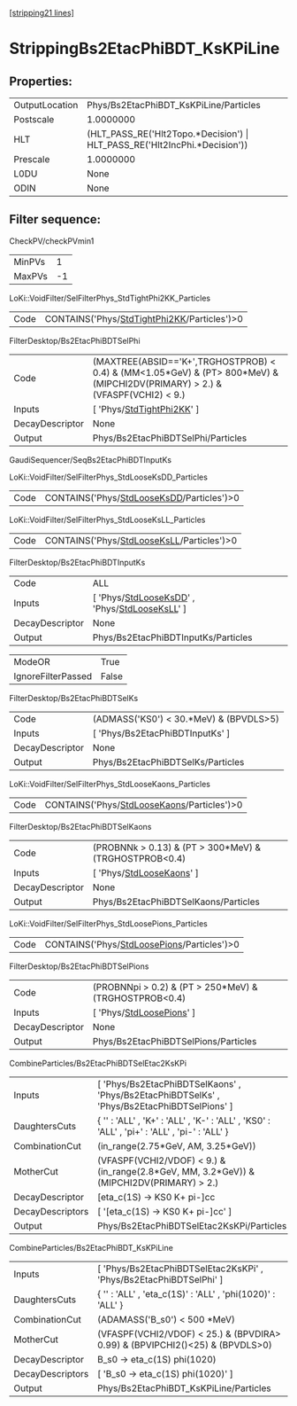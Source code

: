 [[stripping21 lines]](./stripping21-index)

# StrippingBs2EtacPhiBDT_KsKPiLine

## Properties:

|                |                                                                              |
|----------------|------------------------------------------------------------------------------|
| OutputLocation | Phys/Bs2EtacPhiBDT_KsKPiLine/Particles                                       |
| Postscale      | 1.0000000                                                                    |
| HLT            | (HLT_PASS_RE('Hlt2Topo.\*Decision') \| HLT_PASS_RE('Hlt2IncPhi.\*Decision')) |
| Prescale       | 1.0000000                                                                    |
| L0DU           | None                                                                         |
| ODIN           | None                                                                         |

## Filter sequence:

CheckPV/checkPVmin1

|        |     |
|--------|-----|
| MinPVs | 1   |
| MaxPVs | -1  |

LoKi::VoidFilter/SelFilterPhys_StdTightPhi2KK_Particles

|      |                                                                                              |
|------|----------------------------------------------------------------------------------------------|
| Code | CONTAINS('Phys/[StdTightPhi2KK](./stripping21-commonparticles-stdtightphi2kk)/Particles')\>0 |

FilterDesktop/Bs2EtacPhiBDTSelPhi

|                 |                                                                                                                                    |
|-----------------|------------------------------------------------------------------------------------------------------------------------------------|
| Code            | (MAXTREE(ABSID=='K+',TRGHOSTPROB) \< 0.4) & (MM\<1.05\*GeV) & (PT\> 800\*MeV) & (MIPCHI2DV(PRIMARY) \> 2.) & (VFASPF(VCHI2) \< 9.) |
| Inputs          | [ 'Phys/[StdTightPhi2KK](./stripping21-commonparticles-stdtightphi2kk)' ]                                                        |
| DecayDescriptor | None                                                                                                                               |
| Output          | Phys/Bs2EtacPhiBDTSelPhi/Particles                                                                                                 |

GaudiSequencer/SeqBs2EtacPhiBDTInputKs

LoKi::VoidFilter/SelFilterPhys_StdLooseKsDD_Particles

|      |                                                                                          |
|------|------------------------------------------------------------------------------------------|
| Code | CONTAINS('Phys/[StdLooseKsDD](./stripping21-commonparticles-stdlooseksdd)/Particles')\>0 |

LoKi::VoidFilter/SelFilterPhys_StdLooseKsLL_Particles

|      |                                                                                          |
|------|------------------------------------------------------------------------------------------|
| Code | CONTAINS('Phys/[StdLooseKsLL](./stripping21-commonparticles-stdlooseksll)/Particles')\>0 |

FilterDesktop/Bs2EtacPhiBDTInputKs

|                 |                                                                                                                                             |
|-----------------|---------------------------------------------------------------------------------------------------------------------------------------------|
| Code            | ALL                                                                                                                                         |
| Inputs          | [ 'Phys/[StdLooseKsDD](./stripping21-commonparticles-stdlooseksdd)' , 'Phys/[StdLooseKsLL](./stripping21-commonparticles-stdlooseksll)' ] |
| DecayDescriptor | None                                                                                                                                        |
| Output          | Phys/Bs2EtacPhiBDTInputKs/Particles                                                                                                         |

|                    |       |
|--------------------|-------|
| ModeOR             | True  |
| IgnoreFilterPassed | False |

FilterDesktop/Bs2EtacPhiBDTSelKs

|                 |                                           |
|-----------------|-------------------------------------------|
| Code            | (ADMASS('KS0') \< 30.\*MeV) & (BPVDLS\>5) |
| Inputs          | [ 'Phys/Bs2EtacPhiBDTInputKs' ]         |
| DecayDescriptor | None                                      |
| Output          | Phys/Bs2EtacPhiBDTSelKs/Particles         |

LoKi::VoidFilter/SelFilterPhys_StdLooseKaons_Particles

|      |                                                                                            |
|------|--------------------------------------------------------------------------------------------|
| Code | CONTAINS('Phys/[StdLooseKaons](./stripping21-commonparticles-stdloosekaons)/Particles')\>0 |

FilterDesktop/Bs2EtacPhiBDTSelKaons

|                 |                                                                           |
|-----------------|---------------------------------------------------------------------------|
| Code            | (PROBNNk \> 0.13) & (PT \> 300\*MeV) & (TRGHOSTPROB\<0.4)                 |
| Inputs          | [ 'Phys/[StdLooseKaons](./stripping21-commonparticles-stdloosekaons)' ] |
| DecayDescriptor | None                                                                      |
| Output          | Phys/Bs2EtacPhiBDTSelKaons/Particles                                      |

LoKi::VoidFilter/SelFilterPhys_StdLoosePions_Particles

|      |                                                                                            |
|------|--------------------------------------------------------------------------------------------|
| Code | CONTAINS('Phys/[StdLoosePions](./stripping21-commonparticles-stdloosepions)/Particles')\>0 |

FilterDesktop/Bs2EtacPhiBDTSelPions

|                 |                                                                           |
|-----------------|---------------------------------------------------------------------------|
| Code            | (PROBNNpi \> 0.2) & (PT \> 250\*MeV) & (TRGHOSTPROB\<0.4)                 |
| Inputs          | [ 'Phys/[StdLoosePions](./stripping21-commonparticles-stdloosepions)' ] |
| DecayDescriptor | None                                                                      |
| Output          | Phys/Bs2EtacPhiBDTSelPions/Particles                                      |

CombineParticles/Bs2EtacPhiBDTSelEtac2KsKPi

|                  |                                                                                               |
|------------------|-----------------------------------------------------------------------------------------------|
| Inputs           | [ 'Phys/Bs2EtacPhiBDTSelKaons' , 'Phys/Bs2EtacPhiBDTSelKs' , 'Phys/Bs2EtacPhiBDTSelPions' ] |
| DaughtersCuts    | { '' : 'ALL' , 'K+' : 'ALL' , 'K-' : 'ALL' , 'KS0' : 'ALL' , 'pi+' : 'ALL' , 'pi-' : 'ALL' }  |
| CombinationCut   | (in_range(2.75\*GeV, AM, 3.25\*GeV))                                                          |
| MotherCut        | (VFASPF(VCHI2/VDOF) \< 9.) & (in_range(2.8\*GeV, MM, 3.2\*GeV)) & (MIPCHI2DV(PRIMARY) \> 2.)  |
| DecayDescriptor  | [eta_c(1S) -\> KS0 K+ pi-]cc                                                                |
| DecayDescriptors | [ '[eta_c(1S) -\> KS0 K+ pi-]cc' ]                                                        |
| Output           | Phys/Bs2EtacPhiBDTSelEtac2KsKPi/Particles                                                     |

CombineParticles/Bs2EtacPhiBDT_KsKPiLine

|                  |                                                                                  |
|------------------|----------------------------------------------------------------------------------|
| Inputs           | [ 'Phys/Bs2EtacPhiBDTSelEtac2KsKPi' , 'Phys/Bs2EtacPhiBDTSelPhi' ]             |
| DaughtersCuts    | { '' : 'ALL' , 'eta_c(1S)' : 'ALL' , 'phi(1020)' : 'ALL' }                       |
| CombinationCut   | (ADAMASS('B_s0') \< 500 \*MeV)                                                   |
| MotherCut        | (VFASPF(VCHI2/VDOF) \< 25.) & (BPVDIRA\> 0.99) & (BPVIPCHI2()\<25) & (BPVDLS\>0) |
| DecayDescriptor  | B_s0 -\> eta_c(1S) phi(1020)                                                     |
| DecayDescriptors | [ 'B_s0 -\> eta_c(1S) phi(1020)' ]                                             |
| Output           | Phys/Bs2EtacPhiBDT_KsKPiLine/Particles                                           |
